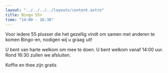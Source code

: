 ```yaml
---
layout: "../../../../layouts/content.astro"
title: Bingo 55+
time: "14:00 - 16:30"
---
```


Voor iedere 55 plusser die het gezellig vindt om samen met anderen te komen Bingo-en, nodigen wij u graag uit!

U bent van harte welkom om mee te doen. U bent welkom vanaf 14:00 uur. Rond 16:30 zullen we afsluiten.

Koffie en thee zijn gratis
